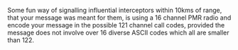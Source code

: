 Some fun way of signalling influential interceptors within 10kms of range, that your message was meant for them, is using a 16 channel PMR radio and encode your message in the possible 121 channel call codes, provided the message does not involve over 16 diverse ASCII codes which all are smaller than 122.
